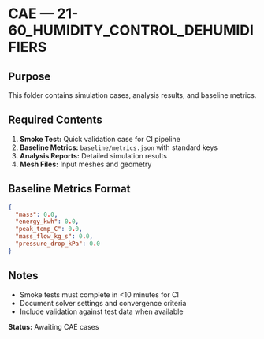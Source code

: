 # CAE — 21-60_HUMIDITY_CONTROL_DEHUMIDIFIERS

## Purpose
This folder contains simulation cases, analysis results, and baseline metrics.

## Required Contents
1. **Smoke Test:** Quick validation case for CI pipeline
2. **Baseline Metrics:** `baseline/metrics.json` with standard keys
3. **Analysis Reports:** Detailed simulation results
4. **Mesh Files:** Input meshes and geometry

## Baseline Metrics Format
```json
{
  "mass": 0.0,
  "energy_kwh": 0.0,
  "peak_temp_C": 0.0,
  "mass_flow_kg_s": 0.0,
  "pressure_drop_kPa": 0.0
}
```

## Notes
- Smoke tests must complete in <10 minutes for CI
- Document solver settings and convergence criteria
- Include validation against test data when available

**Status:** Awaiting CAE cases
